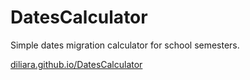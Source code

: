 DatesCalculator
===============

Simple dates migration calculator for school semesters.

[diliara.github.io/DatesCalculator](http://diliara.github.io/DatesCalculator)